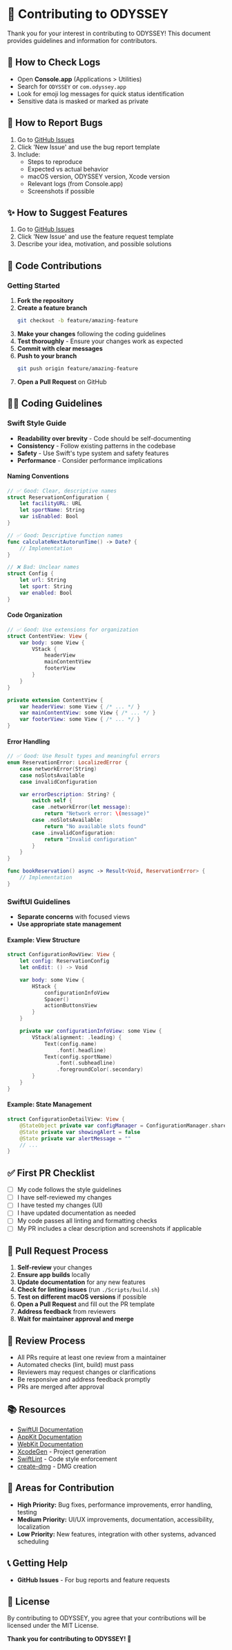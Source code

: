# 🤝 Contributing to ODYSSEY

Thank you for your interest in contributing to ODYSSEY! This document provides guidelines and information for contributors.

## 📝 How to Check Logs

- Open **Console.app** (Applications > Utilities)
- Search for `ODYSSEY` or `com.odyssey.app`
- Look for emoji log messages for quick status identification
- Sensitive data is masked or marked as private

## 🐞 How to Report Bugs

1. Go to [GitHub Issues](https://github.com/Amet13/ODYSSEY/issues)
2. Click 'New Issue' and use the bug report template
3. Include:
   - Steps to reproduce
   - Expected vs actual behavior
   - macOS version, ODYSSEY version, Xcode version
   - Relevant logs (from Console.app)
   - Screenshots if possible

## ✨ How to Suggest Features

1. Go to [GitHub Issues](https://github.com/Amet13/ODYSSEY/issues)
2. Click 'New Issue' and use the feature request template
3. Describe your idea, motivation, and possible solutions

## 🚀 Code Contributions

### Getting Started

1. **Fork the repository**
2. **Create a feature branch**
   ```bash
   git checkout -b feature/amazing-feature
   ```
3. **Make your changes** following the coding guidelines
4. **Test thoroughly** - Ensure your changes work as expected
5. **Commit with clear messages**
6. **Push to your branch**
   ```bash
   git push origin feature/amazing-feature
   ```
7. **Open a Pull Request** on GitHub

## 🧑‍💻 Coding Guidelines

### Swift Style Guide

- **Readability over brevity** - Code should be self-documenting
- **Consistency** - Follow existing patterns in the codebase
- **Safety** - Use Swift's type system and safety features
- **Performance** - Consider performance implications

#### Naming Conventions

```swift
// ✅ Good: Clear, descriptive names
struct ReservationConfiguration {
    let facilityURL: URL
    let sportName: String
    var isEnabled: Bool
}

// ✅ Good: Descriptive function names
func calculateNextAutorunTime() -> Date? {
    // Implementation
}

// ❌ Bad: Unclear names
struct Config {
    let url: String
    let sport: String
    var enabled: Bool
}
```

#### Code Organization

```swift
// ✅ Good: Use extensions for organization
struct ContentView: View {
    var body: some View {
        VStack {
            headerView
            mainContentView
            footerView
        }
    }
}

private extension ContentView {
    var headerView: some View { /* ... */ }
    var mainContentView: some View { /* ... */ }
    var footerView: some View { /* ... */ }
}
```

#### Error Handling

```swift
// ✅ Good: Use Result types and meaningful errors
enum ReservationError: LocalizedError {
    case networkError(String)
    case noSlotsAvailable
    case invalidConfiguration

    var errorDescription: String? {
        switch self {
        case .networkError(let message):
            return "Network error: \(message)"
        case .noSlotsAvailable:
            return "No available slots found"
        case .invalidConfiguration:
            return "Invalid configuration"
        }
    }
}

func bookReservation() async -> Result<Void, ReservationError> {
    // Implementation
}
```

### SwiftUI Guidelines

- **Separate concerns** with focused views
- **Use appropriate state management**

#### Example: View Structure

```swift
struct ConfigurationRowView: View {
    let config: ReservationConfig
    let onEdit: () -> Void

    var body: some View {
        HStack {
            configurationInfoView
            Spacer()
            actionButtonsView
        }
    }

    private var configurationInfoView: some View {
        VStack(alignment: .leading) {
            Text(config.name)
                .font(.headline)
            Text(config.sportName)
                .font(.subheadline)
                .foregroundColor(.secondary)
        }
    }
}
```

#### Example: State Management

```swift
struct ConfigurationDetailView: View {
    @StateObject private var configManager = ConfigurationManager.shared
    @State private var showingAlert = false
    @State private var alertMessage = ""
    // ...
}
```

## ✅ First PR Checklist

- [ ] My code follows the style guidelines
- [ ] I have self-reviewed my changes
- [ ] I have tested my changes (UI)
- [ ] I have updated documentation as needed
- [ ] My code passes all linting and formatting checks
- [ ] My PR includes a clear description and screenshots if applicable

## 🔄 Pull Request Process

1. **Self-review** your changes
2. **Ensure app builds** locally
3. **Update documentation** for any new features
4. **Check for linting issues** (run `./Scripts/build.sh`)
5. **Test on different macOS versions** if possible
6. **Open a Pull Request** and fill out the PR template
7. **Address feedback** from reviewers
8. **Wait for maintainer approval and merge**

## 🧐 Review Process

- All PRs require at least one review from a maintainer
- Automated checks (lint, build) must pass
- Reviewers may request changes or clarifications
- Be responsive and address feedback promptly
- PRs are merged after approval

## 📚 Resources

- [SwiftUI Documentation](https://developer.apple.com/documentation/swiftui/)
- [AppKit Documentation](https://developer.apple.com/documentation/appkit/)
- [WebKit Documentation](https://developer.apple.com/documentation/webkit/)
- [XcodeGen](https://github.com/yonaskolb/XcodeGen) - Project generation
- [SwiftLint](https://github.com/realm/SwiftLint) - Code style enforcement
- [create-dmg](https://github.com/create-dmg/create-dmg) - DMG creation

## 🎯 Areas for Contribution

- **High Priority:** Bug fixes, performance improvements, error handling, testing
- **Medium Priority:** UI/UX improvements, documentation, accessibility, localization
- **Low Priority:** New features, integration with other systems, advanced scheduling

## 📞 Getting Help

- **GitHub Issues** - For bug reports and feature requests

## 📄 License

By contributing to ODYSSEY, you agree that your contributions will be licensed under the MIT License.

**Thank you for contributing to ODYSSEY! 🚀**
